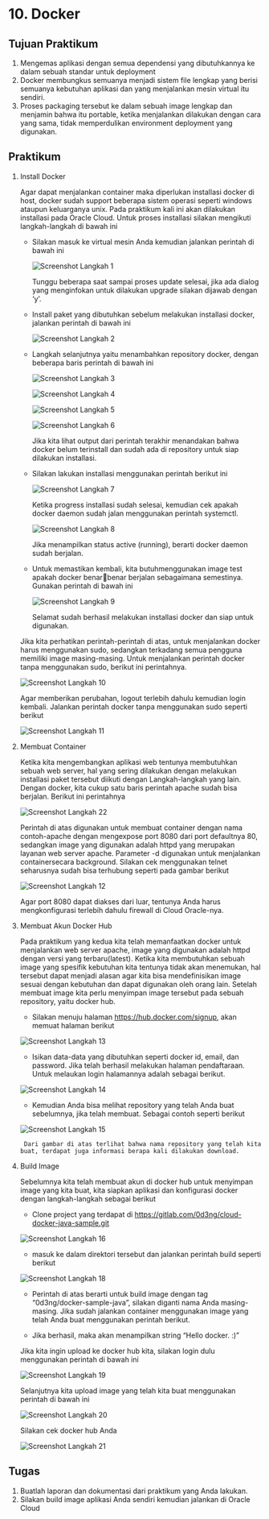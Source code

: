 # 10. Docker

## Tujuan Praktikum
1. Mengemas aplikasi dengan semua dependensi yang dibutuhkannya ke dalam sebuah standar untuk deployment
2. Docker membungkus semuanya menjadi sistem file lengkap yang berisi semuanya kebutuhan aplikasi dan yang menjalankan  mesin virtual itu sendiri.
3. Proses packaging tersebut ke dalam sebuah image lengkap dan menjamin bahwa itu portable, ketika menjalankan dilakukan dengan cara yang sama, tidak memperdulikan environment deployment yang digunakan.

## Praktikum
1. Install Docker

    Agar dapat menjalankan container maka diperlukan installasi docker di host, docker sudah support beberapa sistem operasi seperti windows ataupun keluarganya unix. Pada praktikum kali ini akan dilakukan installasi pada Oracle Cloud. Untuk proses installasi silakan mengikuti langkah-langkah di bawah ini

    - Silakan masuk ke virtual mesin Anda kemudian jalankan perintah di bawah ini

        ![Screenshot Langkah 1](img/1.PNG)

        Tunggu beberapa saat sampai proses update selesai, jika ada dialog yang menginfokan untuk dilakukan upgrade silakan dijawab dengan ‘y’.

    - Install paket yang dibutuhkan sebelum melakukan installasi docker, jalankan perintah di bawah ini

        ![Screenshot Langkah 2](img/2.PNG)

    - Langkah selanjutnya yaitu menambahkan repository docker, dengan beberapa baris perintah di bawah ini

        ![Screenshot Langkah 3](img/3.PNG)

        ![Screenshot Langkah 4](img/4.PNG)

        ![Screenshot Langkah 5](img/5.PNG)

        ![Screenshot Langkah 6](img/6.PNG)

        Jika kita lihat output dari perintah terakhir menandakan bahwa docker belum terinstall dan sudah ada di repository untuk siap dilakukan installasi.
    - Silakan lakukan installasi menggunakan perintah berikut ini

        ![Screenshot Langkah 7](img/7.PNG)

        Ketika progress installasi sudah selesai, kemudian cek apakah docker daemon sudah jalan menggunakan perintah systemctl.

        ![Screenshot Langkah 8](img/8.PNG)

        Jika menampilkan status active (running), berarti docker daemon sudah berjalan.

    - Untuk memastikan kembali, kita butuhmenggunakan image test apakah docker benarbenar berjalan sebagaimana semestinya. Gunakan perintah di bawah ini

        ![Screenshot Langkah 9](img/9.PNG)

        Selamat sudah berhasil melakukan installasi docker dan siap untuk digunakan.

    Jika kita perhatikan perintah-perintah di atas, untuk menjalankan docker harus menggunakan sudo, sedangkan terkadang semua pengguna memiliki image masing-masing. Untuk menjalankan perintah docker tanpa menggunakan sudo, berikut ini perintahnya.

    ![Screenshot Langkah 10](img/10.PNG)

    Agar memberikan perubahan, logout terlebih dahulu kemudian login kembali. Jalankan perintah docker tanpa menggunakan sudo seperti berikut

    ![Screenshot Langkah 11](img/11.PNG)

2. Membuat Container

    Ketika kita mengembangkan aplikasi web tentunya membutuhkan sebuah web server, hal yang sering dilakukan dengan melakukan installasi paket tersebut diikuti dengan Langkah-langkah yang lain. Dengan docker, kita cukup satu baris perintah apache sudah bisa berjalan. Berikut ini perintahnya

    ![Screenshot Langkah 22](img/22.PNG)

    Perintah di atas digunakan untuk membuat container dengan nama contoh-apache dengan mengexpose port 8080 dari port defaultnya 80, sedangkan image yang digunakan adalah httpd yang merupakan layanan web server apache. Parameter -d digunakan untuk menjalankan containersecara background. Silakan cek menggunakan telnet seharusnya sudah bisa terhubung seperti pada gambar berikut

    ![Screenshot Langkah 12](img/12.PNG)

    Agar port 8080 dapat diakses dari luar, tentunya Anda harus mengkonfigurasi terlebih dahulu firewall di Cloud Oracle-nya.

3. Membuat Akun Docker Hub

    Pada praktikum yang kedua kita telah memanfaatkan docker untuk menjalankan web server apache, image yang digunakan adalah httpd dengan versi yang terbaru(latest). Ketika kita membutuhkan sebuah image yang spesifik kebutuhan kita tentunya tidak akan menemukan, hal tersebut dapat menjadi alasan agar kita bisa mendefinisikan image sesuai dengan kebutuhan dan dapat digunakan oleh orang lain. Setelah membuat image kita perlu menyimpan image tersebut pada sebuah repository, yaitu docker hub.

    - Silakan menuju halaman https://hub.docker.com/signup, akan memuat halaman berikut

    ![Screenshot Langkah 13](img/13.PNG)

    - Isikan data-data yang dibutuhkan seperti docker id, email, dan password. Jika telah berhasil melakukan halaman pendaftaraan. Untuk melaukan login halamannya adalah sebagai berikut.

    ![Screenshot Langkah 14](img/14.PNG)

    - Kemudian Anda bisa melihat repository yang telah Anda buat sebelumnya, jika telah membuat. Sebagai contoh seperti berikut

    ![Screenshot Langkah 15](img/15.PNG)

        Dari gambar di atas terlihat bahwa nama repository yang telah kita buat, terdapat juga informasi berapa kali dilakukan download.

4. Build Image

    Sebelumnya kita telah membuat akun di docker hub untuk menyimpan image yang kita buat, kita siapkan aplikasi dan konfigurasi docker dengan langkah-langkah sebagai berikut

    - Clone project yang terdapat di https://gitlab.com/0d3ng/cloud-docker-java-sample.git

    ![Screenshot Langkah 16](img/16.PNG)

    - masuk ke dalam direktori tersebut dan jalankan perintah build seperti berikut

    ![Screenshot Langkah 18](img/18.PNG)

    - Perintah di atas berarti untuk build image dengan tag “0d3ng/docker-sample-java”, silakan diganti nama Anda masing-masing. Jika sudah jalankan container menggunakan image yang telah Anda buat menggunakan perintah berikut.

    - Jika berhasil, maka akan menampilkan string “Hello docker. :)”

    Jika kita ingin upload ke docker hub kita, silakan login dulu menggunakan perintah di bawah ini

    ![Screenshot Langkah 19](img/19.PNG)

    Selanjutnya kita upload image yang telah kita buat menggunakan perintah di bawah ini

    ![Screenshot Langkah 20](img/20.PNG)

    Silakan cek docker hub Anda

    ![Screenshot Langkah 21](img/21.PNG)


## Tugas
1. Buatlah laporan dan dokumentasi dari praktikum yang Anda lakukan.
2. Silakan build image aplikasi Anda sendiri kemudian jalankan di Oracle Cloud